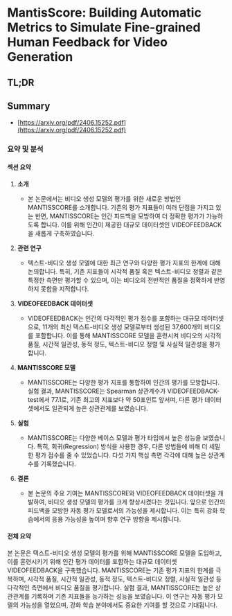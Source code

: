 # MantisScore: Building Automatic Metrics to Simulate Fine-grained Human Feedback for Video Generation
## TL;DR
## Summary
- [https://arxiv.org/pdf/2406.15252.pdf](https://arxiv.org/pdf/2406.15252.pdf)

### 요약 및 분석

#### 섹션 요약
1. **소개**
   - 본 논문에서는 비디오 생성 모델의 평가를 위한 새로운 방법인 MANTISSCORE를 소개합니다. 기존의 평가 지표들이 여러 단점을 가지고 있는 반면, MANTISSCORE는 인간 피드백을 모방하여 더 정확한 평가가 가능하도록 합니다. 이를 위해 인간이 제공한 대규모 데이터셋인 VIDEOFEEDBACK을 새롭게 구축하였습니다.

2. **관련 연구**
   - 텍스트-비디오 생성 모델에 대한 최근 연구와 다양한 평가 지표의 한계에 대해 논의합니다. 특히, 기존 지표들이 시각적 품질 혹은 텍스트-비디오 정렬과 같은 특정한 측면만 평가할 수 있으며, 이는 비디오의 전반적인 품질을 정확하게 반영하지 못함을 지적합니다.

3. **VIDEOFEEDBACK 데이터셋**
   - VIDEOFEEDBACK는 인간의 다각적인 평가 점수를 포함하는 대규모 데이터셋으로, 11개의 최신 텍스트-비디오 생성 모델로부터 생성된 37,600개의 비디오를 포함합니다. 이를 통해 MANTISSCORE 모델을 훈련시켜 비디오의 시각적 품질, 시간적 일관성, 동적 정도, 텍스트-비디오 정렬 및 사실적 일관성을 평가합니다.

4. **MANTISSCORE 모델**
   - MANTISSCORE는 다양한 평가 지표를 통합하여 인간의 평가를 모방합니다. 실험 결과, MANTISSCORE는 Spearman 상관계수가 VIDEOFEEDBACK-test에서 77.1로, 기존 최고의 지표보다 약 50포인트 앞서며, 다른 평가 데이터셋에서도 일관되게 높은 상관관계를 보였습니다.

5. **실험**
   - MANTISSCORE는 다양한 베이스 모델과 평가 타입에서 높은 성능을 보였습니다. 특히, 회귀(Regression) 방식을 사용한 경우, 다른 방법들에 비해 더 세밀한 평가 점수를 줄 수 있었습니다. 다섯 가지 핵심 측면 각각에 대해 높은 상관계수를 기록했습니다.

6. **결론**
   - 본 논문의 주요 기여는 MANTISSCORE와 VIDEOFEEDBACK 데이터셋을 개발하여, 비디오 생성 모델의 평가를 크게 향상시켰다는 것입니다. 앞으로 인간의 피드백을 모방한 자동 평가 모델로서의 가능성을 제시합니다. 이는 특히 강화 학습에서의 응용 가능성을 높이며 향후 연구 방향을 제시합니다.

#### 전체 요약
본 논문은 텍스트-비디오 생성 모델의 평가를 위해 MANTISSCORE 모델을 도입하고, 이를 훈련시키기 위해 인간 평가 데이터를 포함하는 대규모 데이터셋 VIDEOFEEDBACK을 구축했습니다. MANTISSCORE는 기존 평가 지표의 한계를 극복하며, 시각적 품질, 시간적 일관성, 동적 정도, 텍스트-비디오 정렬, 사실적 일관성 등 다각적인 측면에서 비디오 품질을 평가합니다. 실험 결과, MANTISSCORE는 높은 상관관계를 기록하며 기존 지표들을 능가하는 성능을 보였습니다. 이 연구는 자동 평가 모델의 가능성을 열었으며, 강화 학습 분야에서도 중요한 기여를 할 것으로 기대됩니다.